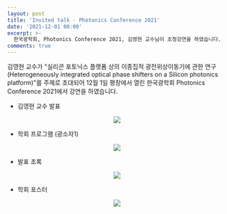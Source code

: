 ```yaml
---
layout: post
title: 'Invited talk - Photonics Conference 2021'
date: '2021-12-01 00:00'
excerpt: >-
  한국광학회, Photonics Conference 2021, 김영현 교수님이 초청강연을 하였습니다.  
comments: true
---
```

김영현 교수가 "실리콘 포토닉스 플랫폼 상의 이종집적 광전위상이동기에 관한 연구(Heterogeneously integrated optical phase shifters 
on a Silicon photonics platform)"를 주제로 초대되어 12월 1일 평창에서 열린 한국광학회 Photonics Conference 2021에서 강연을 하였습니다. 

- 김영현 교수 발표
<p align="center"><img src="https://user-images.githubusercontent.com/32427749/147625756-a1a85147-fa60-40f3-8d45-c71c656e48af.png"></p>


- 학회 프로그램 (광소자1)
<p align="center"><img src="https://user-images.githubusercontent.com/32427749/147625699-c6cf8957-4808-4c9f-8ffb-344250cfb713.png"></p>


- 발표 초록
<p align="center"><img src="https://user-images.githubusercontent.com/32427749/147625711-c6a674c9-ac09-4952-bbaa-0541a43803f9.png"></p>


- 학회 포스터
<p align="center"><img src="https://user-images.githubusercontent.com/32427749/147625656-f292f93b-5a3f-447a-9dfa-c31aed33f26a.png"></p>

